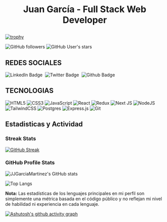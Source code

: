 <img src="https://res.cloudinary.com/juanjportfolio/image/upload/v1710219634/Profile%20Pic/brandbanner_xqe5nj.png" alt="" style="object-fit:contain;"/>
<h1 align="center"><p>Juan García - Full Stack Web Developer</p></h1>


[![trophy](https://github-profile-trophy.vercel.app/?username=JJGarciaMartinez&theme=onestar)](https://github.com/ryo-ma/github-profile-trophy)

![GitHub followers](https://img.shields.io/github/followers/JJGarciaMartinez)
![GitHub User's stars](https://img.shields.io/github/stars/JJGarciaMartinez)
<img src="https://komarev.com/ghpvc/?username=JJGarciaMartinez&style=flat-square&color=yellow" alt="" />


## REDES SOCIALES
<div id="badges" style="display: flex; justify-content: start; gap: 0.5rem">
    <a href="https://www.linkedin.com/in/juanjgarcia23/" style="text-decoration: none;">
        <img src="https://img.shields.io/badge/LinkedIn-blue?style=for-the-badge&logo=linkedin&logoColor=white"
            alt="LinkedIn Badge" />
    </a>
    <a href="https://twitter.com/JuanGMc23" style="text-decoration: none;">
        <img src="https://img.shields.io/badge/Twitter-blue?style=for-the-badge&logo=twitter&logoColor=white"
            alt="Twitter Badge" />
    </a>
    <a href="https://github.com/JJGarciaMartinez" style="text-decoration: none;">
        <img src="https://img.shields.io/badge/github-%23121011.svg?style=for-the-badge&logo=github&logoColor=white"
            alt="Github Badge" />
    </a>
</div>

## TECNOLOGIAS
![HTML5](https://img.shields.io/badge/html5-%23E34F26.svg?style=for-the-badge&logo=html5&logoColor=white)
![CSS3](https://img.shields.io/badge/css3-%231572B6.svg?style=for-the-badge&logo=css3&logoColor=white)
![JavaScript](https://img.shields.io/badge/javascript-%23323330.svg?style=for-the-badge&logo=javascript&logoColor=%23F7DF1E)
![React](https://img.shields.io/badge/react-%2320232a.svg?style=for-the-badge&logo=react&logoColor=%2361DAFB)
![Redux](https://img.shields.io/badge/redux-%23593d88.svg?style=for-the-badge&logo=redux&logoColor=white)
![Next JS](https://img.shields.io/badge/Next-black?style=for-the-badge&logo=next.js&logoColor=white)
![NodeJS](https://img.shields.io/badge/node.js-6DA55F?style=for-the-badge&logo=node.js&logoColor=white)
![TailwindCSS](https://img.shields.io/badge/tailwindcss-%2338B2AC.svg?style=for-the-badge&logo=tailwind-css&logoColor=white)
![Postgres](https://img.shields.io/badge/postgres-%23316192.svg?style=for-the-badge&logo=postgresql&logoColor=white)
![Express.js](https://img.shields.io/badge/express.js-%23404d59.svg?style=for-the-badge&logo=express&logoColor=%2361DAFB)
![Git](https://img.shields.io/badge/git-%23F05033.svg?style=for-the-badge&logo=git&logoColor=white)


## Estadisticas y Actividad

 <h3>Streak Stats</h3>

[![GitHub Streak](https://streak-stats.demolab.com/?user=JJGarciaMartinez&theme=dark&hide_border=true)](https://git.io/streak-stats)


<h3>GitHub Profile Stats</h3>

![JJGarciaMartinez's GitHub stats](https://github-readme-stats.vercel.app/api?username=JJGarciaMartinez&show_icons=true&theme=dark&hide_border=true)

![Top Langs](https://denvercoder1-github-readme-stats.vercel.app/api/top-langs/?username=JJGarciaMartinez&langs_count=8&layout=compact&theme=dark&hide_border=true)

<b>Nota:</b> Las estadísticas de los lenguajes principales en mi perfil son simplemente una métrica basada en el código público y no reflejan mi nivel de habilidad ni experiencia en cada lenguaje.


[![Ashutosh's github activity graph](https://github-readme-activity-graph.vercel.app/graph?username=JJGarciaMartinez&theme=github-compact)](https://github.com/ashutosh00710/github-readme-activity-graph)